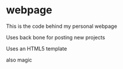 # webpage
This is the code behind my personal webpage

Uses back bone for posting new projects

Uses an HTML5 template

also magic
